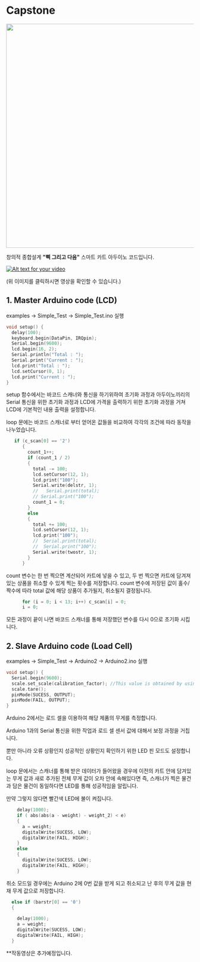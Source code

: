 # Capstone

<img width="600" src="https://user-images.githubusercontent.com/35755034/45800111-cea3a380-bcea-11e8-9fd9-defd6caf6153.png">

창의적 종합설계 **"삑 그리고 다음"** 스마트 카트 아두이노 코드입니다.

[![Alt text for your video](https://user-images.githubusercontent.com/35755034/45801264-5b039580-bcee-11e8-9735-91e7219b9852.jpg)](https://www.youtube.com/embed/wW5VpyIPEhY)

(위 이미지를 클릭하시면 영상을 확인할 수 있습니다.)

## 1. Master Arduino code (LCD)

examples -> Simple_Test -> Simple_Test.ino 실행

``` ino
void setup() {
  delay(100);
  keyboard.begin(DataPin, IRQpin);
  Serial.begin(9600);
  lcd.begin(16, 2);
  Serial.println("Total : ");
  Serial.print("Current : ");
  lcd.print("Total : ");
  lcd.setCursor(0, 1);
  lcd.print("Current : ");
}
```
setup 함수에서는 바코드 스캐너와 통신을 하기위하여 초기화 과정과 아두이노끼리의 Serial 통신을 위한 초기화 과정과 
LCD에 가격을 출력하기 위한 초기화 과정을 거쳐 LCD에 기본적인 내용 출력을 설정합니다.

loop 문에는 바코드 스캐너로 부터 얻어온 값들을 비교하여 각각의 조건에 따라 동작을 나누었습니다.
``` ino
   if (c_scan[0] == '2')
      {
        count_1++;
        if (count_1 / 2)
        {
          total -= 100;
          lcd.setCursor(12, 1);
          lcd.print("100");
          Serial.write(delstr, 1);
          //   Serial.print(total);
          // Serial.print("100");
          count_1 = 0;
        }
        else
        {
          total += 100;
          lcd.setCursor(12, 1);
          lcd.print("100");
          //  Serial.print(total);
          //  Serial.print("100");
          Serial.write(twostr, 1);
        }
      } 
```
count 변수는 한 번 찍으면 계산되어 카트에 넣을 수 있고, 두 번 찍으면 카트에 담겨져 있는 상품을 취소할 수 있게 
찍는 횟수를 저장합니다.
count 변수에 저장된 값이 홀수/짝수에 따라 total 값에 해당 상품이 추가될지, 취소될지 결정됩니다.
``` ino
      for (i = 0; i < 13; i++) c_scan[i] = 0;
      i = 0;
```
모든 과정이 끝이 나면 바코드 스캐너를 통해 저장했던 변수를 다시 0으로 초기화 시킵니다.

## 2. Slave Arduino code (Load Cell)

examples -> Simple_Test -> Arduino2 -> Arduino2.ino 실행

``` ino
void setup() {
  Serial.begin(9600);
  scale.set_scale(calibration_factor); //This value is obtained by using the SparkFun_HX711_Calibration sketch
  scale.tare();
  pinMode(SUCESS, OUTPUT);
  pinMode(FAIL, OUTPUT);
}
```
Arduino 2에서는 로드 셀을 이용하여 해당 제품의 무게를 측정합니다. 

Arduino 1과의 Serial 통신을 위한 작업과 로드 셀 센서 값에 대해서 보정 과정을 거칩니다.

뿐만 아니라 오류 상황인지 성공적인 상황인지 확인하기 위한 LED 핀 모드도 설정합니다.

loop 문에서는 스캐너를 통해 받은 데이터가 들어왔을 경우에 이전의 카트 안에 담겨있는 무게 값과 새로 추가된 전체 무게 값이
오차 안에 속해있다면 즉, 스캐너가 찍은 물건과 담은 물건이 동일하다면 LED를 통해 성공적임을 알립니다.

만약 그렇지 않다면 빨간색 LED에 불이 켜집니다.

``` ino
    delay(1000);
    if ( abs(abs(a - weight) - weight_2) < e)
    {
      a = weight;
      digitalWrite(SUCESS, LOW);
      digitalWrite(FAIL, HIGH);
    }
    else
    {
      digitalWrite(SUCESS, LOW);
      digitalWrite(FAIL, HIGH);
    }
```
취소 모드일 경우에는 Arduino 2에 0번 값을 받게 되고 취소되고 난 후의 무게 값을 현재 무게 값으로 저장합니다.

``` ino
  else if (barstr[0] == '0')
  {
    
    delay(1000);
    a = weight;
    digitalWrite(SUCESS, LOW);
    digitalWrite(FAIL, HIGH);
  }
```

**작동영상은 추가예정입니다.
